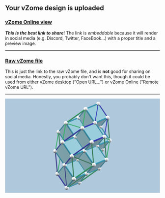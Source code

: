 ## Your vZome design is uploaded

### [vZome Online view][embed]

***This is the best link to share***!  The link is *embeddable* because it will render in social media (e.g. Discord, Twitter, FaceBook...) with a proper title and a preview image.

---

### [Raw vZome file][raw]

This is just the link to the raw vZome file, and is **not** good for
sharing on social media.
Honestly, you probably don't want this, though it could be used from either
vZome desktop ("Open URL...") or vZome Online ("Remote vZome URL").

---

![Image](<Cube stack clipped.png>)


[embed]: <https://vzome.com/app/embed.py?url=https://raw.githubusercontent.com/John-Kostick/vzome-sharing/main/2021/09/10/15-13-51-Cube%2Bstack%2Bclipped/Cube+stack+clipped.vZome>
[raw]: <https://raw.githubusercontent.com/John-Kostick/vzome-sharing/main/2021/09/10/15-13-51-Cube+stack+clipped/Cube stack clipped.vZome>
